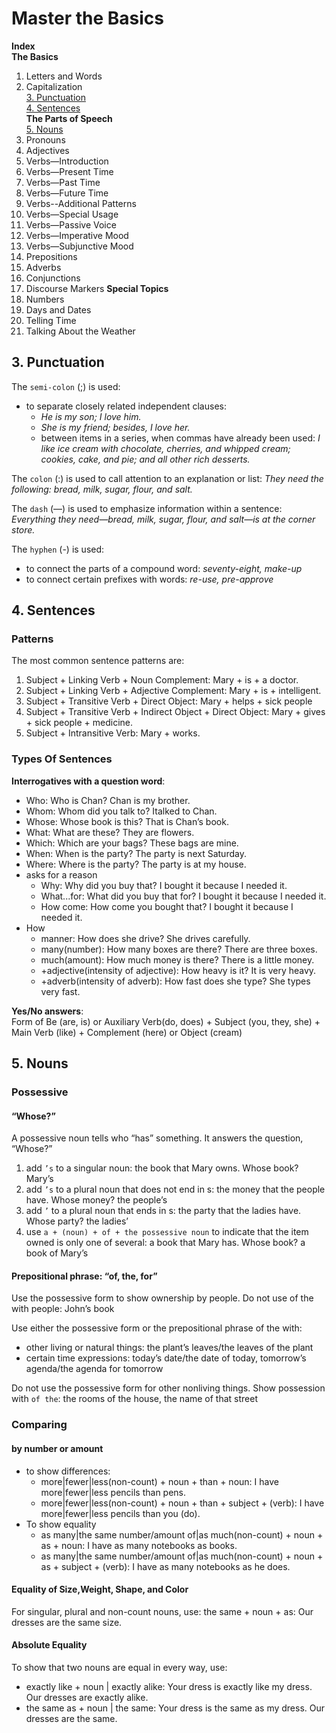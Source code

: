 # Master the Basics

**Index**  
**The Basics**  
1. Letters and Words
2. Capitalization  
[3. Punctuation](#3-punctuation)  
[4. Sentences](#4-sentences)  
**The Parts of Speech**  
[5. Nouns](#5-nouns)  
6. Pronouns
7. Adjectives
8. Verbs—Introduction
9. Verbs—Present Time
10. Verbs—Past Time
11. Verbs—Future Time
12. Verbs--Additional Patterns
13. Verbs—Special Usage
14. Verbs—Passive Voice
15. Verbs—Imperative Mood
16. Verbs—Subjunctive Mood
17. Prepositions
18. Adverbs
19. Conjunctions
20. Discourse Markers
**Special Topics**  
21. Numbers
22. Days and Dates
23. Telling Time
24. Talking About the Weather

## 3. Punctuation
The `semi-colon` (;) is used:
- to separate closely related independent clauses: 
  - *He is my son; I love him.*
  - *She is my friend; besides, I love her.*
  - between items in a series, when commas have already been used: *I like ice cream with chocolate, cherries, and whipped cream; cookies, cake, and pie; and all other rich desserts.*

The `colon` (:) is used to call attention to an explanation or list: *They need the following: bread, milk, sugar, flour, and salt.*

The `dash` (—) is used to emphasize information within a sentence: *Everything they need—bread, milk, sugar, flour, and salt—is at the corner store.*

The `hyphen` (-) is used:
- to connect the parts of a compound word: *seventy-eight, make-up*
- to connect certain prefixes with words: *re-use, pre-approve*

## 4. Sentences
### Patterns
The most common sentence patterns are:
1. Subject + Linking Verb + Noun Complement: Mary + is + a doctor.
2. Subject + Linking Verb + Adjective Complement: Mary + is + intelligent.
3. Subject + Transitive Verb + Direct Object: Mary + helps + sick people
4. Subject + Transitive Verb + Indirect Object + Direct Object: Mary + gives + sick people + medicine.
5. Subject + Intransitive Verb: Mary + works.

### Types Of Sentences
**Interrogatives with a question word**:
- Who: Who is Chan? Chan is my brother.
- Whom: Whom did you talk to? Italked to Chan.
- Whose: Whose book is this? That is Chan’s book.
- What: What are these? They are flowers.
- Which: Which are your bags? These bags are mine.
- When: When is the party? The party is next Saturday.
- Where: Where is the party? The party is at my house.
- asks for a reason
  - Why: Why did you buy that? I bought it because I needed it.
  - What...for: What did you buy that for? I bought it because I needed it.
  - How come: How come you bought that? I bought it because I needed it.
- How
  - manner: How does she drive? She drives carefully.
  - many(number): How many boxes are there? There are three boxes.
  - much(amount): How much money is there? There is a little money.
  - +adjective(intensity of adjective): How heavy is it? It is very heavy.
  - +adverb(intensity of adverb): How fast does she type? She types very fast.

**Yes/No answers**:  
Form of Be (are, is) or Auxiliary  Verb(do, does) + Subject (you, they, she) + Main Verb (like) + Complement (here) or Object (cream)

## 5. Nouns
### Possessive
#### “Whose?”
A possessive noun tells who “has” something. It answers the question, “Whose?”
1. add `’s` to a singular noun: the book that Mary owns. Whose book? Mary’s 
2. add `’s` to a plural noun that does not end in s: the money that the people have. Whose money? the people’s
3. add `’` to a plural noun that ends in s: the party that the ladies have. Whose party? the ladies’
4. use `a + (noun) + of + the possessive noun` to indicate that the item owned is only one of several: a book that Mary has. Whose book? a book of Mary’s

#### Prepositional phrase: “of, the, for”
Use the possessive form to show ownership by people. Do not use of the with people: John’s book

Use either the possessive form or the prepositional phrase of the with: 
- other living or natural things: the plant’s leaves/the leaves of the plant
- certain time expressions: today’s date/the date of today, tomorrow’s agenda/the agenda for tomorrow

Do not use the possessive form for other nonliving things. Show possession with `of the`: the rooms of the house, the name of that street

### Comparing
#### by number or amount
- to show differences:
  - more|fewer|less(non-count) + noun + than + noun: I have more|fewer|less pencils than pens.
  - more|fewer|less(non-count) + noun + than + subject + (verb): I have more|fewer|less pencils than you (do).
- To show equality
  - as many|the same number/amount of|as much(non-count) + noun + as + noun: I have as many notebooks as books.
  - as many|the same number/amount of|as much(non-count) + noun + as + subject + (verb): I have as many notebooks as he does.

#### Equality of Size,Weight, Shape, and Color
For singular, plural and non-count nouns, use: the same + noun + as: Our dresses are the same size.

#### Absolute Equality
To show that two nouns are equal in every way, use:
- exactly like + noun | exactly alike: Your dress is exactly like my dress. Our dresses are exactly alike.
- the same as + noun | the same: Your dress is the same as my dress. Our dresses are the same.
